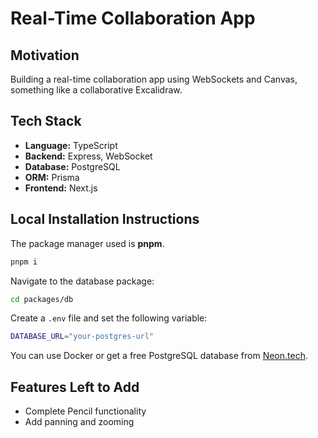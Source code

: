 # Real-Time Collaboration App

## Motivation

Building a real-time collaboration app using WebSockets and Canvas, something like a collaborative Excalidraw.

## Tech Stack

- **Language:** TypeScript
- **Backend:** Express, WebSocket
- **Database:** PostgreSQL
- **ORM:** Prisma
- **Frontend:** Next.js

## Local Installation Instructions

The package manager used is **pnpm**.

```sh
pnpm i
```

Navigate to the database package:

```sh
cd packages/db
```

Create a `.env` file and set the following variable:

```sh
DATABASE_URL="your-postgres-url"
```

You can use Docker or get a free PostgreSQL database from [Neon.tech](https://neon.tech).

## Features Left to Add

- Complete Pencil functionality
- Add panning and zooming
